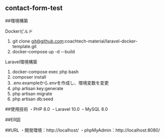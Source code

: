 ## contact-form-test
##環境構築

Dockerビルド
1. git clone git@github.com:coachtech-material/laravel-docker-template.git
2. docker-compose up -d --build

Laravel環境構築
1. docker-compose exec php bash
2. composer install
3. .env.exampleから.envを作成し、環境変数を変更
4. php artisan key:generate
5. php artisan migrate
6. php artisan db:seed

##使用技術
・PHP 8.0
・Laravel 10.0
・MySQL 8.0

##ER図

##URL
・開発環境：http://localhost/
・phpMyAdmin：http://localhost:8080/
